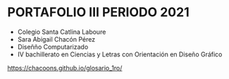 # PORTAFOLIO III PERIODO 2021

* Colegio Santa Catlina Laboure
* Sara Abigail Chacón Pérez
* Diseñño Computarizado
* IV bachillerato en Ciencias y Letras con Orientación en Diseño Gráfico

https://chacoons.github.io/glosario_1ro/
